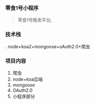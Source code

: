 ### 零食1号小程序
>零食1号贩卖平台,
### 技术栈
. node+koa2+mongoose+oAuth2.0+爬虫
### 项目内容
1. 爬虫
2. node+koa后端
3. mongoose
4. OAuth2.0
5. 小程序部分
